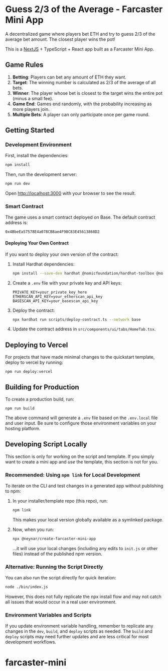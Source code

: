 # Guess 2/3 of the Average - Farcaster Mini App

A decentralized game where players bet ETH and try to guess 2/3 of the average bet amount. The closest player wins the pot!

This is a [NextJS](https://nextjs.org/) + TypeScript + React app built as a Farcaster Mini App.

## Game Rules

1. **Betting**: Players can bet any amount of ETH they want.
2. **Target**: The winning number is calculated as 2/3 of the average of all bets.
3. **Winner**: The player whose bet is closest to the target wins the entire pot (minus a small fee).
4. **Game End**: Games end randomly, with the probability increasing as more players join.
5. **Multiple Bets**: A player can only participate once per game round.

## Getting Started

### Development Environment

First, install the dependencies:

```bash
npm install
```

Then, run the development server:

```bash
npm run dev
```

Open [http://localhost:3000](http://localhost:3000) with your browser to see the result.

### Smart Contract

The game uses a smart contract deployed on Base. The default contract address is:
```
0x4BbeEa57578E4a078CB8ae4F98C83E45613868D2
```

#### Deploying Your Own Contract

If you want to deploy your own version of the contract:

1. Install Hardhat dependencies:
   ```bash
   npm install --save-dev hardhat @nomicfoundation/hardhat-toolbox @nomicfoundation/hardhat-verify
   ```

2. Create a `.env` file with your private key and API keys:
   ```
   PRIVATE_KEY=your_private_key_here
   ETHERSCAN_API_KEY=your_etherscan_api_key
   BASESCAN_API_KEY=your_basescan_api_key
   ```

3. Deploy the contract:
   ```bash
   npx hardhat run scripts/deploy-contract.ts --network base
   ```

4. Update the contract address in `src/components/ui/tabs/HomeTab.tsx`.

## Deploying to Vercel
For projects that have made minimal changes to the quickstart template, deploy to vercel by running:
```{bash}
npm run deploy:vercel
```

## Building for Production

To create a production build, run:
```{bash}
npm run build
```

The above command will generate a `.env` file based on the `.env.local` file and user input. Be sure to configure those environment variables on your hosting platform.

## Developing Script Locally

This section is only for working on the script and template. If you simply want to create a mini app and _use_ the template, this section is not for you.

### Recommended: Using `npm link` for Local Development

To iterate on the CLI and test changes in a generated app without publishing to npm:

1. In your installer/template repo (this repo), run:
   ```bash
   npm link
   ```
   This makes your local version globally available as a symlinked package.


1. Now, when you run:
   ```bash
   npx @neynar/create-farcaster-mini-app
   ```
   ...it will use your local changes (including any edits to `init.js` or other files) instead of the published npm version.

### Alternative: Running the Script Directly

You can also run the script directly for quick iteration:

```bash
node ./bin/index.js
```

However, this does not fully replicate the npx install flow and may not catch all issues that would occur in a real user environment.

### Environment Variables and Scripts

If you update environment variable handling, remember to replicate any changes in the `dev`, `build`, and `deploy` scripts as needed. The `build` and `deploy` scripts may need further updates and are less critical for most development workflows.

# farcaster-mini
